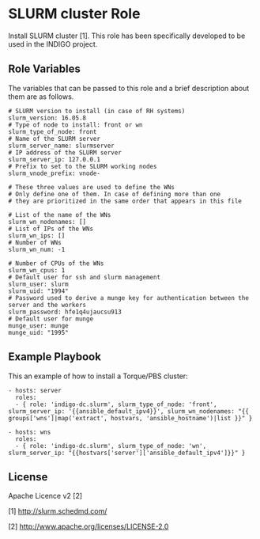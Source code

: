 SLURM cluster Role 
=======================

Install SLURM cluster [1]. This role has been specifically developed to be used in the INDIGO project.

Role Variables
--------------

The variables that can be passed to this role and a brief description about them are as follows.

	# SLURM version to install (in case of RH systems)
	slurm_version: 16.05.8
	# Type of node to install: front or wn
	slurm_type_of_node: front
	# Name of the SLURM server
	slurm_server_name: slurmserver
	# IP address of the SLURM server
	slurm_server_ip: 127.0.0.1
	# Prefix to set to the SLURM working nodes
	slurm_vnode_prefix: vnode-

	# These three values are used to define the WNs
	# Only define one of them. In case of defining more than one
	# they are prioritized in the same order that appears in this file

	# List of the name of the WNs
	slurm_wn_nodenames: []
	# List of IPs of the WNs
	slurm_wn_ips: []
	# Number of WNs
	slurm_wn_num: -1

	# Number of CPUs of the WNs
	slurm_wn_cpus: 1
	# Default user for ssh and slurm management
	slurm_user: slurm
	slurm_uid: "1994"
	# Password used to derive a munge key for authentication between the server and the workers
	slurm_password: hfe1q4ujaucsu913
	# Default user for munge
	munge_user: munge
	munge_uid: "1995"

Example Playbook
----------------

This an example of how to install a Torque/PBS cluster:

    - hosts: server
      roles:
      - { role: 'indigo-dc.slurm', slurm_type_of_node: 'front', slurm_server_ip: '{{ansible_default_ipv4}}', slurm_wn_nodenames: "{{ groups['wns']|map('extract', hostvars, 'ansible_hostname')|list }}" }

    - hosts: wns
      roles:
      - { role: 'indigo-dc.slurm', slurm_type_of_node: 'wn', slurm_server_ip: "{{hostvars['server']['ansible_default_ipv4']}}" }

License
-------

Apache Licence v2 [2]

[1] http://slurm.schedmd.com/

[2] http://www.apache.org/licenses/LICENSE-2.0
